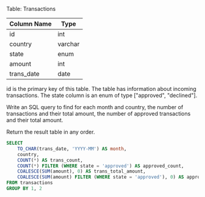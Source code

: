 Table: Transactions

| Column Name   | Type    |
|---------------|---------|
| id            | int     |
| country       | varchar |
| state         | enum    |
| amount        | int     |
| trans_date    | date    |
id is the primary key of this table.
The table has information about incoming transactions.
The state column is an enum of type ["approved", "declined"].
 

Write an SQL query to find for each month and country, the number of transactions and their total amount, the number of approved transactions and their total amount.

Return the result table in any order.

```sql
SELECT
    TO_CHAR(trans_date, 'YYYY-MM') AS month,
    country,
    COUNT(*) AS trans_count,
    COUNT(*) FILTER (WHERE state = 'approved') AS approved_count,
    COALESCE(SUM(amount), 0) AS trans_total_amount,
    COALESCE(SUM(amount) FILTER (WHERE state = 'approved'), 0) AS approved_total_amount
FROM transactions
GROUP BY 1, 2
```